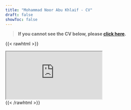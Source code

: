 ```yaml
---
title: "Mohammad Noor Abu Khlaif - CV"
draft: false
showToc: false
---
```


> **If you cannot see the CV below, please [click here](https://go.noor.sh/cv).**

{{< rawhtml >}}
<div class="cv">
<iframe class="cv-iframe"
    src="https://drive.google.com/file/d/0B2215F1Cj2_0ZF9FVFlpNXhSUmM/preview?resourcekey=0-9k-rwe4Z2O1SrzQCW0ZC5w"
    allow="autoplay">
</iframe>
</div>
{{< /rawhtml >}}

